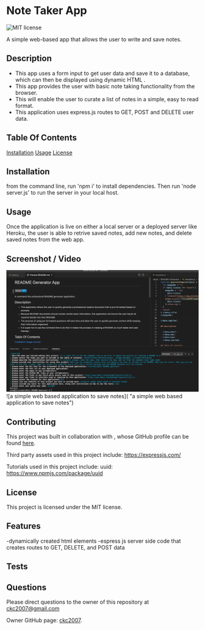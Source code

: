 
# Note Taker App
![MIT license](https://img.shields.io/badge/license-MIT-blue.svg)

A simple web-based app that allows the user to write and save notes.

## Description

- This app uses a form input to get user data and save it to a database, which can then be displayed using dynamic HTML . 
- This app provides the user with basic note taking functionality from the browser. 
- This will enable the user to curate a list of notes in a simple, easy to read format. 
- This application uses express.js routes to GET, POST and DELETE user data.

## Table Of Contents

[Installation](#installation)
[Usage](#usage)
[License](#license)

## Installation

from the command line, run 'npm i' to install dependencies. Then run 'node server.js' to run the server  in your local host.

## Usage

Once the application is live on either a local server or a deployed server like Heroku, the user is able to retrive saved notes, add new notes, and delete saved notes from the web app.

## Screenshot / Video

![screenshot](./assets/images/screenshot.png)
![a simple web based application to save notes]( "a simple web based application to save notes")

## Contributing

This project was built in collaboration with ,
whose GitHub profile can be found [here]().

Third party assets used in this project include:
https://expressjs.com/

Tutorials used in this project include:
uuid: https://www.npmjs.com/package/uuid

## License

This project is licensed under the MIT license.

## Features

-dynamically created html elements -espress js server side code that creates routes to GET, DELETE, and POST data

## Tests



## Questions

Please direct questions to the owner of this repository at ckc2007@gmail.com

Owner GitHub page:
[ckc2007](
https://github.com/ckc2007).
